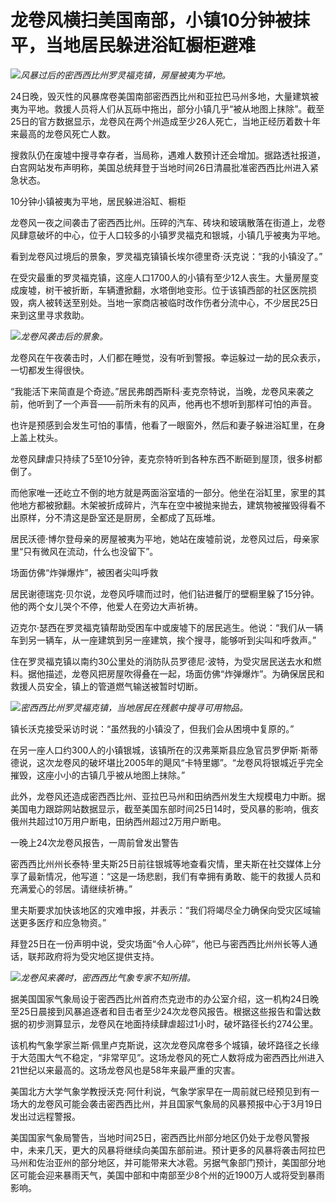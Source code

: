 # 龙卷风横扫美国南部，小镇10分钟被抹平，当地居民躲进浴缸橱柜避难

![](https://inews.gtimg.com/news_bt/Oh3JkHSiCB-cLcWW11bDQN42Jqp7XW8IEirku-bJPHNN4AA/1000)_风暴过后的密西西比州罗灵福克镇，房屋被夷为平地。_

24日晚，毁灭性的风暴席卷美国南部密西西比州和亚拉巴马州多地，大量建筑被夷为平地。救援人员将人们从瓦砾中拖出，部分小镇几乎“被从地图上抹除”。截至25日的官方数据显示，龙卷风在两个州造成至少26人死亡，当地正经历着数十年来最高的龙卷风死亡人数。

搜救队仍在废墟中搜寻幸存者，当局称，遇难人数预计还会增加。据路透社报道，白宫网站发布声明称，美国总统拜登于当地时间26日清晨批准密西西比州进入紧急状态。

10分钟小镇被夷为平地，居民躲进浴缸、橱柜

龙卷风一夜之间袭击了密西西比州。压碎的汽车、砖块和玻璃散落在街道上，龙卷风肆意破坏的中心，位于人口较多的小镇罗灵福克和银城，小镇几乎被夷为平地。

看到龙卷风过境后的景象，罗灵福克镇镇长埃尔德里奇·沃克说：“我的小镇没了。”

在受灾最重的罗灵福克镇，这座人口1700人的小镇有至少12人丧生。大量房屋变成废墟，树干被折断，车辆遭掀翻，水塔倒地变形。位于该镇西部的社区医院损毁，病人被转送至别处。当地一家商店被临时改作伤者分流中心，不少居民25日来到这里寻求救助。

![](https://inews.gtimg.com/news_bt/Ocv8hUIWEuliGeRRp9M1s-XdzKqo5FGDcvAaXAskQv65MAA/1000)_龙卷风袭击后的景象。_

龙卷风在午夜袭击时，人们都在睡觉，没有听到警报。幸运躲过一劫的民众表示，一切都发生得很快。

“我能活下来简直是个奇迹。”居民弗朗西斯科·麦克奈特说，当晚，龙卷风来袭之前，他听到了一个声音——前所未有的风声，他再也不想听到那样可怕的声音。

也许是预感到会发生可怕的事情，他看了一眼窗外，然后和妻子躲进浴缸里，在身上盖上枕头。

龙卷风肆虐只持续了5至10分钟，麦克奈特听到各种东西不断砸到屋顶，很多树都倒了。

而他家唯一还屹立不倒的地方就是两面浴室墙的一部分。他坐在浴缸里，家里的其他地方都被掀翻。木架被折成碎片，汽车在空中被抛来抛去，建筑物被摧毁得看不出原样，分不清这是卧室还是厨房，全都成了瓦砾堆。

居民沃德·博尔登母亲的房屋被夷为平地，她站在废墟前说，龙卷风过后，母亲家里“只有微风在流动，什么也没留下”。

场面仿佛“炸弹爆炸”，被困者尖叫呼救

居民谢德瑞克·贝尔说，龙卷风呼啸而过时，他们钻进餐厅的壁橱里躲了15分钟。他的两个女儿哭个不停，他爱人在旁边大声祈祷。

迈克尔·瑟西在罗灵福克镇帮助受困车中或废墟下的居民逃生。他说：“我们从一辆车到另一辆车，从一座建筑到另一座建筑，挨个搜寻，能够听到尖叫和呼救声。”

住在罗灵福克镇以南约30公里处的消防队员罗德尼·波特，为受灾居民送去水和燃料。据他描述，龙卷风把房屋吹得叠在一起，场面仿佛“炸弹爆炸”。为确保居民和救援人员安全，镇上的管道燃气输送被暂时切断。

![](https://inews.gtimg.com/news_bt/O5IrZ873VKtXkM6CEsXiOBiLYHTcToaoA-02GTaEVLW7QAA/1000)_密西西比州罗灵福克镇，当地居民在残骸中搜寻可用物品。_

镇长沃克接受采访时说：“虽然我的小镇没了，但我们会从困境中复原的。”

在另一座人口约300人的小镇银城，该镇所在的汉弗莱斯县应急官员罗伊斯·斯蒂德说，这次龙卷风的破坏堪比2005年的飓风“卡特里娜”。“龙卷风将银城近乎完全摧毁，这座小小的古镇几乎被从地图上抹除。”

此外，龙卷风还造成密西西比州、亚拉巴马州和田纳西州发生大规模电力中断。据美国电力跟踪网站数据显示，截至美国东部时间25日14时，受风暴的影响，俄亥俄州共超过10万用户断电，田纳西州超过2万用户断电。

一晚上24次龙卷风报告，一周前曾发出警告

密西西比州州长泰特·里夫斯25日前往银城等地查看灾情，里夫斯在社交媒体上分享了最新情况，他写道：“这是一场悲剧，我们有幸拥有勇敢、能干的救援人员和充满爱心的邻居。请继续祈祷。”

里夫斯要求加快该地区的灾难申报，并表示：“我们将竭尽全力确保向受灾区域输送更多医疗和应急物资。”

拜登25日在一份声明中说，受灾场面“令人心碎”，他已与密西西比州州长等人通话，联邦政府将为受灾地区提供支持。

![](https://inews.gtimg.com/news_bt/OeMdmk_lqzEDX9Js6WbGdA_-q0ppU1iSpP13OzX19_41UAA/1000)_龙卷风来袭时，密西西比气象专家不知所措。_

据美国国家气象局设于密西西比州首府杰克逊市的办公室介绍，这一机构24日晚至25日晨接到风暴追逐者和目击者至少24次龙卷风报告。根据这些报告和雷达数据的初步测算显示，龙卷风在地面持续肆虐超过1小时，破坏路径长约274公里。

该机构气象学家兰斯·佩里卢克斯说，这次龙卷风席卷多个城镇，破坏路径之长缘于大范围大气不稳定，“非常罕见”。这场龙卷风的死亡人数将成为密西西比州进入21世纪以来最高的。这场龙卷风也是58年来最严重的灾害。

美国北方大学气象学教授沃克·阿什利说，气象学家早在一周前就已经预见到有一场大的龙卷风可能会袭击密西西比州，并且国家气象局的风暴预报中心于3月19日发出过远程警报。

美国国家气象局警告，当地时间25日，密西西比州部分地区仍处于龙卷风警报中，未来几天，更大的风暴将继续向美国东部前进。预计更多的风暴将袭击阿拉巴马州和佐治亚州的部分地区，并可能带来大冰雹。另据气象部门预计，美国部分地区可能会迎来暴雨天气，美国中部和中南部至少8个州的近1900万人或将受到暴雨影响。

